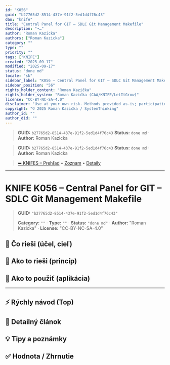 ```yaml
---
id: "K056"
guid: "b27765d2-8514-437e-91f2-5ed1d4f76c43"
dao: "knife"
title: "Central Panel for GIT – SDLC Git Management Makefile"
description: "•…"
author: "Roman Kazicka"
authors: ["Roman Kazicka"]
category: ""
type: ""
priority: ""
tags: ["KNIFE"]
created: "2025-09-17"
modified: "2025-09-17"
status: "done md"
locale: "sk"
sidebar_label: "K056 – Central Panel for GIT – SDLC Git Management Makefile"
sidebar_position: "56"
rights_holder_content: "Roman Kazička"
rights_holder_system: "Roman Kazička (CAA/KNIFE/LetItGrow)"
license: "CC-BY-NC-SA-4.0"
disclaimer: "Use at your own risk. Methods provided as-is; participation is voluntary and context-aware."
copyright: "© 2025 Roman Kazička / SystemThinking"
author_id: ""
author_did: ""
---
```

<!-- fm-visible: start -->
> **GUID:** `b27765d2-8514-437e-91f2-5ed1d4f76c43`
> **Status:** `done md` · **Author:** Roman Kazicka
<!-- fm-visible: end -->
<!-- body:start -->

<!-- fm-visible: start -->
> **GUID:** `b27765d2-8514-437e-91f2-5ed1d4f76c43`
> **Status:** `done md` · **Author:** Roman Kazicka
<!-- fm-visible: end -->
<!-- body:start -->

<!-- nav:knifes -->
> [⬅ KNIFES – Prehľad](../overview.md) • [Zoznam](../KNIFE_Overview_List.md) • [Detaily](../KNIFE_Overview_Details.md)
---
# KNIFE K056 – Central Panel for GIT – SDLC Git Management Makefile
<!-- fm-visible: start -->

> **GUID:** `"b27765d2-8514-437e-91f2-5ed1d4f76c43"`
>   
> **Category:** `""` · **Type:** `""` · **Status:** `"done md"` · **Author:** "Roman Kazicka" · **License:** "CC-BY-NC-SA-4.0"
<!-- fm-visible: end -->


## 🎯 Čo rieši (účel, cieľ)

## 🧩 Ako to rieši (princíp)

## 🧪 Ako to použiť (aplikácia)

---

## ⚡ Rýchly návod (Top)

## 📜 Detailný článok

## 💡 Tipy a poznámky

## ✅ Hodnota / Zhrnutie
